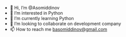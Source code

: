 - 👋 Hi, I’m @Asomiddinov
- 👀 I’m interested in Python 
- 🌱 I’m currently learning Python
- 💞️ I’m looking to collaborate on development company
- 📫 How to reach me basomiddinov@gmail.com

<!---
Asomiddinov/Asomiddinov is a ✨ special ✨ repository because its `README.md` (this file) appears on your GitHub profile.
You can click the Preview link to take a look at your changes.
--->
